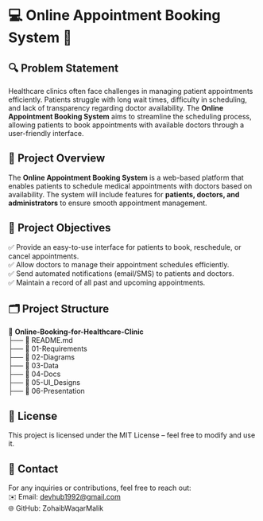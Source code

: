 # 💻 Online Appointment Booking System 📅


## 🔍 Problem Statement
Healthcare clinics often face challenges in managing patient appointments efficiently. Patients struggle with long wait times, difficulty in scheduling, and lack of transparency regarding doctor availability. The **Online Appointment Booking System** aims to streamline the scheduling process, allowing patients to book appointments with available doctors through a user-friendly interface.

## 📜 Project Overview
The **Online Appointment Booking System** is a web-based platform that enables patients to schedule medical appointments with doctors based on availability. The system will include features for **patients, doctors, and administrators** to ensure smooth appointment management.

## 🎯 Project Objectives
✅ Provide an easy-to-use interface for patients to book, reschedule, or cancel appointments.  
✅ Allow doctors to manage their appointment schedules efficiently.  
✅ Send automated notifications (email/SMS) to patients and doctors.  
✅ Maintain a record of all past and upcoming appointments.  

## 🗂️ Project Structure
📁 **Online-Booking-for-Healthcare-Clinic**  
├── 📄 README.md  
├── 📁 01-Requirements  
├── 📁 02-Diagrams  
├── 📁 03-Data  
├── 📁 04-Docs  
├── 📁 05-UI_Designs  
├── 📁 06-Presentation  

## 📜 License
This project is licensed under the MIT License – feel free to modify and use it.

## 📩 Contact
For any inquiries or contributions, feel free to reach out:  
✉️ Email: devhub1992@gmail.com  
🌐 GitHub: ZohaibWaqarMalik
